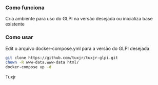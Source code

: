 ### Como funciona

Cria ambiente para uso do GLPI na versão desejada ou inicializa base existente

### Como usar

Edit o arquivo docker-compose.yml para a versão do GLPI desejada

```sh
git clone https://github.com/tuxjr/tuxjr-glpi.git
chown -R www-data.www-data html/
docker-compose up -d
```

Tuxjr
